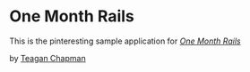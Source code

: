 # One Month Rails

This is the pinteresting sample application for
[*One Month Rails*](http://onemonthrails.com)

by [Teagan Chapman](http://google.com)